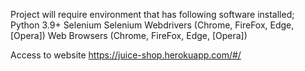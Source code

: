 Project will require environment that has following software installed;
Python 3.9+
Selenium
Selenium Webdrivers (Chrome, FireFox, Edge, [Opera])
Web Browsers (Chrome, FireFox, Edge, [Opera])

Access to website 
https://juice-shop.herokuapp.com/#/
